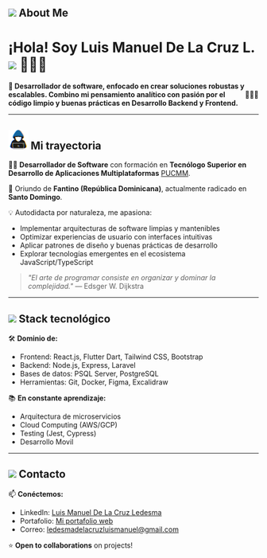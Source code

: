 ## <img src="https://c.tenor.com/NCRHhqkXrJYAAAAi/programmers-go-internet.gif" width="25"> <b>About Me</b>

# ¡Hola! Soy Luis Manuel De La Cruz L. <img src="https://upload.wikimedia.org/wikipedia/commons/thumb/e/e4/Twitter_Verified_Badge.svg/800px-Twitter_Verified_Badge.svg.png" height="20px"/> 👨🏽‍💻

<div style="display: flex; justify-content: space-between; align-items: center;">
  <b>🚀 Desarrollador de software, enfocado en crear soluciones robustas y escalables. Combino mi pensamiento analítico con pasión por el código limpio y buenas prácticas en Desarrollo Backend y Frontend.</b> 
  <div style="text-align: right;">🔹🔸🔷</div>
</div>

---

## <picture><img src="https://github.com/0xAbdulKhalid/0xAbdulKhalid/raw/main/assets/mdImages/about_me.gif" width=40px></picture> <b>Mi trayectoria</b>

👨‍💻 **Desarrollador de Software** con formación en **Tecnólogo Superior en Desarrollo de Aplicaciones Multiplataformas** [PUCMM](https://www.pucmm.edu.do).  

🌱 Oriundo de **Fantino (República Dominicana)**, actualmente radicado en **Santo Domingo**.  

💡 Autodidacta por naturaleza, me apasiona:
- Implementar arquitecturas de software limpias y mantenibles  
- Optimizar experiencias de usuario con interfaces intuitivas  
- Aplicar patrones de diseño y buenas prácticas de desarrollo  
- Explorar tecnologías emergentes en el ecosistema JavaScript/TypeScript  

> *"El arte de programar consiste en organizar y dominar la complejidad."* — Edsger W. Dijkstra  

---

## <img src="https://media.giphy.com/media/WUlplcMpOCEmTGBtBW/giphy.gif" width="30"> <b>Stack tecnológico</b>

🛠 **Dominio de:**  
- Frontend: React.js, Flutter Dart, Tailwind CSS, Bootstrap  
- Backend: Node.js, Express, Laravel 
- Bases de datos: PSQL Server, PostgreSQL   
- Herramientas: Git, Docker, Figma, Excalidraw

📚 **En constante aprendizaje:**  
- Arquitectura de microservicios  
- Cloud Computing (AWS/GCP)  
- Testing (Jest, Cypress)
- Desarrollo Movil

---

## <img src="https://media.giphy.com/media/j2pOGeGYKe2xCCKwfi/giphy.gif" width="30"> <b>Contacto</b>

📫 **Conéctemos:**  
- LinkedIn: [Luis Manuel De La Cruz Ledesma](https://www.linkedin.com/in/luis-manuel-de-la-cruz-ledesma/)  
- Portafolio: [Mi portafolio web](https://luismanueldelacruzldev.tech/)  
- Correo: ledesmadelacruzluismanuel@gmail.com  

⭐ **Open to collaborations** on projects!
